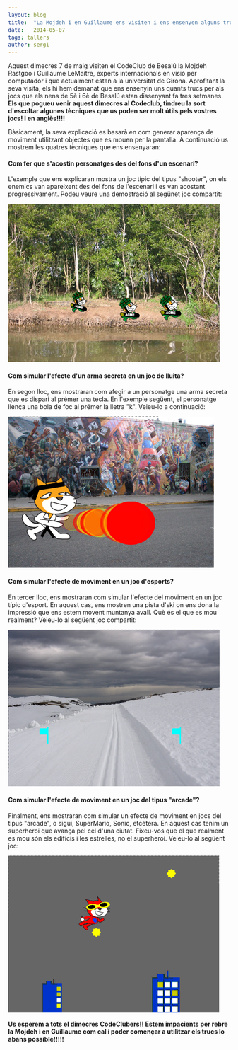```yaml
---
layout: blog
title:  "La Mojdeh i en Guillaume ens visiten i ens ensenyen alguns trucs pels jocs finals del primer trimestre"
date:   2014-05-07 
tags: tallers
author: sergi
---
```



Aquest dimecres 7 de maig visiten el CodeClub de Besalú la Mojdeh Rastgoo i Guillaume LeMaitre, experts internacionals en visió per computador i que actualment estan a la universitat de Girona. Aprofitant la seva visita, els hi hem demanat que ens ensenyin uns quants trucs per als jocs que els nens de 5è i 6è de Besalú estan dissenyant fa tres setmanes. __Els que pogueu venir aquest dimecres al Codeclub, tindreu la sort d'escoltar algunes tècniques que us poden ser molt útils pels vostres jocs! I en anglès!!!!__

Bàsicament, la seva explicació es basarà en com generar aparença de moviment utilitzant objectes que es mouen per la pantalla. A continuació us mostrem les quatres tècniques que ens ensenyaran:

#### Com fer que s'acostin personatges des del fons d'un escenari?

L'exemple que ens explicaran mostra un joc típic del tipus "shooter", on els enemics van apareixent des del fons de l'escenari i es van acostant progressivament. Podeu veure una demostració al segünet joc compartit:

[![shooter_game](/blog/images_blog/enemics_escenari.png)](http://scratch.mit.edu/projects/21658696/)

#### Com simular l'efecte d'un arma secreta en un joc de lluita?

En segon lloc, ens mostraran com afegir a un personatge una arma secreta que es dispari al prémer una tecla. En l'exemple següent, el personatge llença una bola de foc al prémer la lletra "k". Veieu-lo a continuació:

[![lluita](/blog/images_blog/arma_secreta.png)](http://scratch.mit.edu/projects/21658584/)


#### Com simular l'efecte de moviment en un joc d'esports?

En tercer lloc, ens mostraran com simular l'efecte del moviment en un joc típic d'esport. En aquest cas, ens mostren una pista d'ski on ens dona la impressió que ens estem movent muntanya avall. Què és el que es mou realment? Veieu-lo al següent joc compartit:

[![sports](/blog/images_blog/pista_ski.png)](http://scratch.mit.edu/projects/21606243/)

#### Com simular l'efecte de moviment en un joc del tipus "arcade"?

Finalment, ens mostraran com simular un efecte de moviment en jocs del tipus "arcade", o sigui, SuperMario, Sonic, etcètera. En aquest cas tenim un superheroi que avança pel cel d'una ciutat. Fixeu-vos que el que realment es mou són els edificis i les estrelles, no el superheroi. Veieu-lo al següent joc:

[![arcade](/blog/images_blog/joc_arcade.png)](http://scratch.mit.edu/projects/21606183/)

__Us esperem a tots el dimecres CodeClubers!! Estem impacients per rebre la Mojdeh i en Guillaume com cal i poder començar a utilitzar els trucs lo abans possible!!!!!__



    

